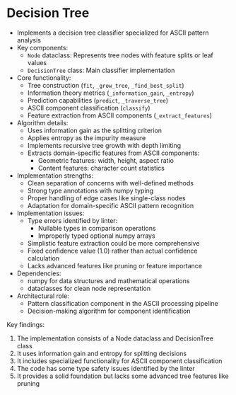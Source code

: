 # Decision Tree

- Implements a decision tree classifier specialized for ASCII pattern analysis
- Key components:
  - `Node` dataclass: Represents tree nodes with feature splits or leaf values
  - `DecisionTree` class: Main classifier implementation
- Core functionality:
  - Tree construction (`fit`, `_grow_tree`, `_find_best_split`)
  - Information theory metrics (`_information_gain`, `_entropy`)
  - Prediction capabilities (`predict`, `_traverse_tree`)
  - ASCII component classification (`classify`)
  - Feature extraction from ASCII components (`_extract_features`)
- Algorithm details:
  - Uses information gain as the splitting criterion
  - Applies entropy as the impurity measure
  - Implements recursive tree growth with depth limiting
  - Extracts domain-specific features from ASCII components:
    - Geometric features: width, height, aspect ratio
    - Content features: character count statistics
- Implementation strengths:
  - Clean separation of concerns with well-defined methods
  - Strong type annotations with numpy typing
  - Proper handling of edge cases like single-class nodes
  - Adaptation for domain-specific ASCII pattern recognition
- Implementation issues:
  - Type errors identified by linter:
    - Nullable types in comparison operations
    - Improperly typed optional numpy arrays
  - Simplistic feature extraction could be more comprehensive
  - Fixed confidence value (1.0) rather than actual confidence calculation
  - Lacks advanced features like pruning or feature importance
- Dependencies:
  - numpy for data structures and mathematical operations
  - dataclasses for clean node representation
- Architectural role:
  - Pattern classification component in the ASCII processing pipeline
  - Decision-making algorithm for component identification

Key findings:

1. The implementation consists of a Node dataclass and DecisionTree class
2. It uses information gain and entropy for splitting decisions
3. It includes specialized functionality for ASCII component classification
4. The code has some type safety issues identified by the linter
5. It provides a solid foundation but lacks some advanced tree features like pruning

